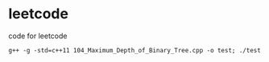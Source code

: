 # leetcode
code for leetcode

```shell
g++ -g -std=c++11 104_Maximum_Depth_of_Binary_Tree.cpp -o test; ./test
```
